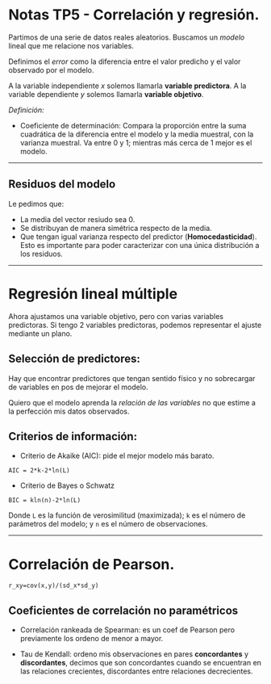 # Notas TP5 - Correlación y regresión.

Partimos de una serie de datos reales aleatorios.
Buscamos un *modelo* lineal que me relacione nos variables.

Definimos el *error* como la diferencia entre el valor predicho
y el valor observado por el modelo.

A la variable independiente *x* solemos llamarla **variable predictora**.
A la variable dependiente *y* solemos llamarla **variable objetivo**.

*Definición:*
- Coeficiente de determinación: Compara la proporción entre la suma cuadrática
de la diferencia entre el modelo y la media muestral, con la varianza muestral.
Va entre 0 y 1; mientras más cerca de 1 mejor es el modelo.

---

## Residuos del modelo

Le pedimos que:
- La media del vector resiudo sea 0.
- Se distribuyan de manera simétrica respecto de la media.
- Que tengan igual varianza respecto del predictor (**Homocedasticidad**).
Esto es importante para poder caracterizar con una única distribución a los residuos.

---
# Regresión lineal múltiple
Ahora ajustamos una variable objetivo, pero con varias variables predictoras.
Si tengo 2 variables predictoras, podemos representar el ajuste mediante un plano.

## Selección de predictores:
Hay que encontrar predictores que tengan sentido físico y no sobrecargar de variables
en pos de mejorar el modelo.

Quiero que el modelo aprenda la *relación de las variables* no que estime a la perfección
mis datos observados.

## Criterios de información:
- Criterio de Akaike (AIC): pide el mejor modelo más barato.
```
AIC = 2*k-2*ln(L)
```

- Criterio de Bayes o Schwatz
```
BIC = kln(n)-2*ln(L)
```

Donde `L` es la función de verosimilitud (maximizada);
`k` es el número de parámetros del modelo;
y `n` es el número de observaciones.


---

# Correlación de Pearson.
```
r_xy=cov(x,y)/(sd_x*sd_y)
```

## Coeficientes de correlación no paramétricos
- Correlación rankeada de Spearman:
es un coef de Pearson pero previamente los ordeno de menor a mayor.

- Tau de Kendall:
ordeno mis observaciones en pares **concordantes** y **discordantes**,
decimos que son concordantes cuando se encuentran en las relaciones crecientes,
discordantes entre relaciones decrecientes.
